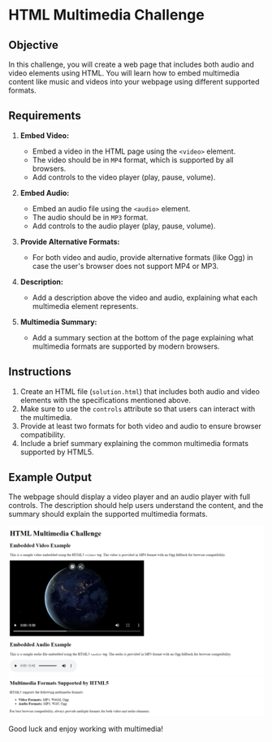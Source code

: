 # HTML Multimedia Challenge

## Objective

In this challenge, you will create a web page that includes both audio and video elements using HTML. You will learn how to embed multimedia content like music and videos into your webpage using different supported formats.

## Requirements

1. **Embed Video:**
   - Embed a video in the HTML page using the `<video>` element.
   - The video should be in `MP4` format, which is supported by all browsers.
   - Add controls to the video player (play, pause, volume).

2. **Embed Audio:**
   - Embed an audio file using the `<audio>` element.
   - The audio should be in `MP3` format.
   - Add controls to the audio player (play, pause, volume).

3. **Provide Alternative Formats:**
   - For both video and audio, provide alternative formats (like Ogg) in case the user's browser does not support MP4 or MP3.

4. **Description:**
   - Add a description above the video and audio, explaining what each multimedia element represents.

5. **Multimedia Summary:**
   - Add a summary section at the bottom of the page explaining what multimedia formats are supported by modern browsers.

## Instructions

1. Create an HTML file (`solution.html`) that includes both audio and video elements with the specifications mentioned above.
2. Make sure to use the `controls` attribute so that users can interact with the multimedia.
3. Provide at least two formats for both video and audio to ensure browser compatibility.
4. Include a brief summary explaining the common multimedia formats supported by HTML5.

## Example Output

The webpage should display a video player and an audio player with full controls. The description should help users understand the content, and the summary should explain the supported multimedia formats.

![Final Result Image 1](../Result%20Images/FinalResultChallenge17Top.png)
![Final Result Image 2](../Result%20Images/FinalResultChallenge17Bottom.png)

Good luck and enjoy working with multimedia!
